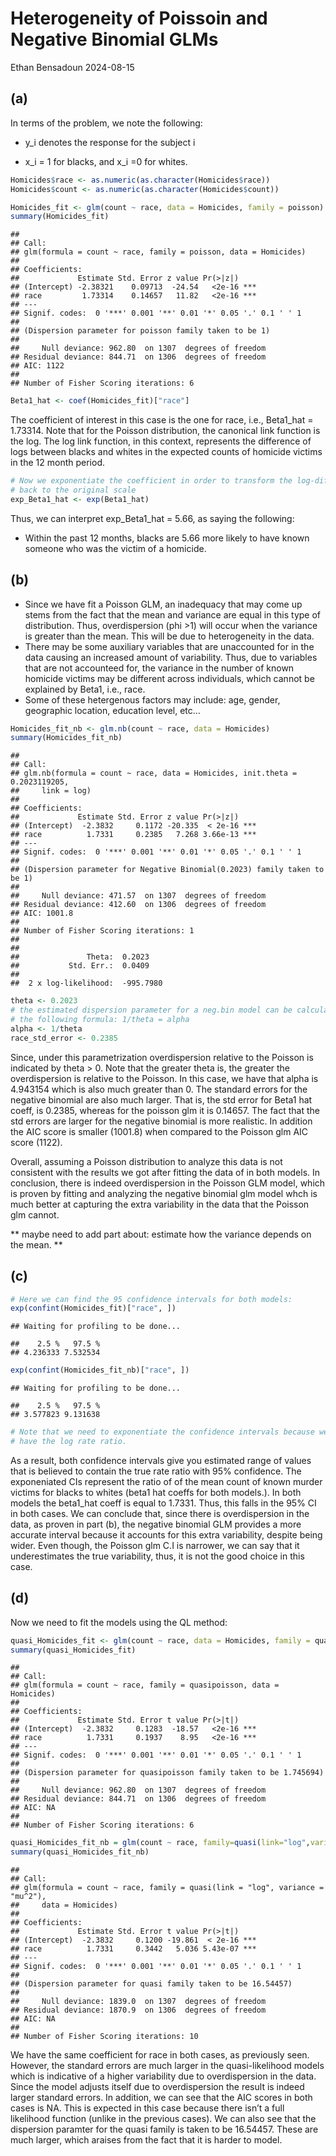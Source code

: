 Heterogeneity of Poissoin and Negative Binomial GLMs
================
Ethan Bensadoun
2024-08-15

## (a)

In terms of the problem, we note the following:

- y_i denotes the response for the subject i

- x_i = 1 for blacks, and x_i =0 for whites.

``` r
Homicides$race <- as.numeric(as.character(Homicides$race))
Homicides$count <- as.numeric(as.character(Homicides$count))

Homicides_fit <- glm(count ~ race, data = Homicides, family = poisson)
summary(Homicides_fit)
```

    ## 
    ## Call:
    ## glm(formula = count ~ race, family = poisson, data = Homicides)
    ## 
    ## Coefficients:
    ##             Estimate Std. Error z value Pr(>|z|)    
    ## (Intercept) -2.38321    0.09713  -24.54   <2e-16 ***
    ## race         1.73314    0.14657   11.82   <2e-16 ***
    ## ---
    ## Signif. codes:  0 '***' 0.001 '**' 0.01 '*' 0.05 '.' 0.1 ' ' 1
    ## 
    ## (Dispersion parameter for poisson family taken to be 1)
    ## 
    ##     Null deviance: 962.80  on 1307  degrees of freedom
    ## Residual deviance: 844.71  on 1306  degrees of freedom
    ## AIC: 1122
    ## 
    ## Number of Fisher Scoring iterations: 6

``` r
Beta1_hat <- coef(Homicides_fit)["race"]
```

The coefficient of interest in this case is the one for race, i.e.,
Beta1_hat = 1.73314. Note that for the Poisson distribution, the
canonical link function is the log. The log link function, in this
context, represents the difference of logs between blacks and whites in
the expected counts of homicide victims in the 12 month period.

``` r
# Now we exponentiate the coefficient in order to transform the log-difference 
# back to the original scale
exp_Beta1_hat <- exp(Beta1_hat)
```

Thus, we can interpret exp_Beta1_hat = 5.66, as saying the following:

- Within the past 12 months, blacks are 5.66 more likely to have known
  someone who was the victim of a homicide.

## (b)

- Since we have fit a Poisson GLM, an inadequacy that may come up stems
  from the fact that the mean and variance are equal in this type of
  distribution. Thus, overdispersion (phi \>1) will occur when the
  variance is greater than the mean. This will be due to heterogeneity
  in the data.
- There may be some auxiliary variables that are unaccounted for in the
  data causing an increased amount of variability. Thus, due to
  variables that are not accounteed for, the variance in the number of
  known homicide victims may be different across individuals, which
  cannot be explained by Beta1, i.e., race.
- Some of these hetergenous factors may include: age, gender, geographic
  location, education level, etc…

``` r
Homicides_fit_nb <- glm.nb(count ~ race, data = Homicides)
summary(Homicides_fit_nb)
```

    ## 
    ## Call:
    ## glm.nb(formula = count ~ race, data = Homicides, init.theta = 0.2023119205, 
    ##     link = log)
    ## 
    ## Coefficients:
    ##             Estimate Std. Error z value Pr(>|z|)    
    ## (Intercept)  -2.3832     0.1172 -20.335  < 2e-16 ***
    ## race          1.7331     0.2385   7.268 3.66e-13 ***
    ## ---
    ## Signif. codes:  0 '***' 0.001 '**' 0.01 '*' 0.05 '.' 0.1 ' ' 1
    ## 
    ## (Dispersion parameter for Negative Binomial(0.2023) family taken to be 1)
    ## 
    ##     Null deviance: 471.57  on 1307  degrees of freedom
    ## Residual deviance: 412.60  on 1306  degrees of freedom
    ## AIC: 1001.8
    ## 
    ## Number of Fisher Scoring iterations: 1
    ## 
    ## 
    ##               Theta:  0.2023 
    ##           Std. Err.:  0.0409 
    ## 
    ##  2 x log-likelihood:  -995.7980

``` r
theta <- 0.2023
# the estimated dispersion parameter for a neg.bin model can be calculated by 
# the following formula: 1/theta = alpha
alpha <- 1/theta
race_std_error <- 0.2385
```

Since, under this parametrization overdispersion relative to the Poisson
is indicated by theta \> 0. Note that the greater theta is, the greater
the overdispersion is relative to the Poisson. In this case, we have
that alpha is 4.943154 which is also much greater than 0. The standard
errors for the negative binomial are also much larger. That is, the std
error for Beta1 hat coeff, is 0.2385, whereas for the poisson glm it is
0.14657. The fact that the std errors are larger for the negative
binomial is more realistic. In addition the AIC score is smaller
(1001.8) when compared to the Poisson glm AIC score (1122).

Overall, assuming a Poisson distribution to analyze this data is not
consistent with the results we got after fitting the data of in both
models. In conclusion, there is indeed overdispersion in the Poisson GLM
model, which is proven by fitting and analyzing the negative binomial
glm model whch is much better at capturing the extra variability in the
data that the Poisson glm cannot.

\*\* maybe need to add part about: estimate how the variance depends on
the mean. \*\*

## (c)

``` r
# Here we can find the 95 confidence intervals for both models:
exp(confint(Homicides_fit)["race", ])
```

    ## Waiting for profiling to be done...

    ##    2.5 %   97.5 % 
    ## 4.236333 7.532534

``` r
exp(confint(Homicides_fit_nb)["race", ])
```

    ## Waiting for profiling to be done...

    ##    2.5 %   97.5 % 
    ## 3.577823 9.131638

``` r
# Note that we need to exponentiate the confidence intervals because we want to 
# have the log rate ratio. 
```

As a result, both confidence intervals give you estimated range of
values that is believed to contain the true rate ratio with 95%
confidence. The exponeniated CIs represent the ratio of of the mean
count of known murder victims for blacks to whites (beta1 hat coeffs for
both models.). In both models the beta1_hat coeff is equal to 1.7331.
Thus, this falls in the 95% CI in both cases. We can conclude that,
since there is overdispersion in the data, as proven in part (b), the
negative binomial GLM provides a more accurate interval because it
accounts for this extra variability, despite being wider. Even though,
the Poisson glm C.I is narrower, we can say that it underestimates the
true variability, thus, it is not the good choice in this case.

## (d)

Now we need to fit the models using the QL method:

``` r
quasi_Homicides_fit <- glm(count ~ race, data = Homicides, family = quasipoisson)
summary(quasi_Homicides_fit)
```

    ## 
    ## Call:
    ## glm(formula = count ~ race, family = quasipoisson, data = Homicides)
    ## 
    ## Coefficients:
    ##             Estimate Std. Error t value Pr(>|t|)    
    ## (Intercept)  -2.3832     0.1283  -18.57   <2e-16 ***
    ## race          1.7331     0.1937    8.95   <2e-16 ***
    ## ---
    ## Signif. codes:  0 '***' 0.001 '**' 0.01 '*' 0.05 '.' 0.1 ' ' 1
    ## 
    ## (Dispersion parameter for quasipoisson family taken to be 1.745694)
    ## 
    ##     Null deviance: 962.80  on 1307  degrees of freedom
    ## Residual deviance: 844.71  on 1306  degrees of freedom
    ## AIC: NA
    ## 
    ## Number of Fisher Scoring iterations: 6

``` r
quasi_Homicides_fit_nb = glm(count ~ race, family=quasi(link="log",variance="mu^2"),data=Homicides)
summary(quasi_Homicides_fit_nb)
```

    ## 
    ## Call:
    ## glm(formula = count ~ race, family = quasi(link = "log", variance = "mu^2"), 
    ##     data = Homicides)
    ## 
    ## Coefficients:
    ##             Estimate Std. Error t value Pr(>|t|)    
    ## (Intercept)  -2.3832     0.1200 -19.861  < 2e-16 ***
    ## race          1.7331     0.3442   5.036 5.43e-07 ***
    ## ---
    ## Signif. codes:  0 '***' 0.001 '**' 0.01 '*' 0.05 '.' 0.1 ' ' 1
    ## 
    ## (Dispersion parameter for quasi family taken to be 16.54457)
    ## 
    ##     Null deviance: 1839.0  on 1307  degrees of freedom
    ## Residual deviance: 1870.9  on 1306  degrees of freedom
    ## AIC: NA
    ## 
    ## Number of Fisher Scoring iterations: 10

We have the same coefficient for race in both cases, as previously seen.
However, the standard errors are much larger in the quasi-likelihood
models which is indicative of a higher variability due to overdispersion
in the data. Since the model adjusts itself due to overdispersion the
result is indeed larger standard errors. In addition, we can see that
the AIC scores in both cases is NA. This is expected in this case
because there isn’t a full likelihood function (unlike in the previous
cases). We can also see that the dispersion paramter for the quasi
family is taken to be 16.54457. These are much larger, which araises
from the fact that it is harder to model.
